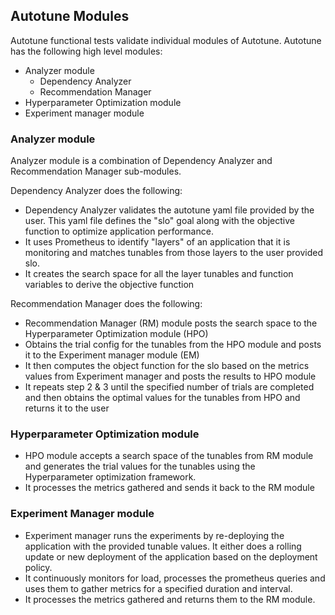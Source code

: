 ## Autotune Modules

Autotune functional tests validate individual modules of Autotune. Autotune has the following high level modules:

- Analyzer module
	- Dependency Analyzer
	- Recommendation Manager
- Hyperparameter Optimization module
- Experiment manager module

### Analyzer module

Analyzer module is a combination of Dependency Analyzer and Recommendation Manager sub-modules. 

Dependency Analyzer does the following:

- Dependency Analyzer validates the autotune yaml file provided by the user. This yaml file defines the "slo" goal along with the objective function to optimize application performance.
- It uses Prometheus to identify "layers" of an application that it is monitoring and matches tunables from those layers to the user provided slo. 
- It creates the search space for all the layer tunables and function variables to derive the objective function

Recommendation Manager does the following:

- Recommendation Manager (RM) module posts the search space to the Hyperparameter Optimization module (HPO)
- Obtains the trial config for the tunables from the HPO module and posts it to the Experiment manager module (EM)
- It then computes the object function for the slo based on the metrics values from Experiment manager and posts the results to HPO module
- It repeats step 2 & 3 until the specified number of trials are completed and then obtains the optimal values for the tunables from HPO and returns it to the user 


### Hyperparameter Optimization module

- HPO module accepts a search space of the tunables from RM module and generates the trial values for the tunables using the Hyperparameter optimization framework.
- It processes the metrics gathered and sends it back to the RM module 


### Experiment Manager module

- Experiment manager runs the experiments by re-deploying the application with the provided tunable values. It either does a rolling update or new deployment
  of the application based on the deployment policy.
- It continuously monitors for load, processes the prometheus queries and uses them to gather metrics for a specified duration and interval.
- It processes the metrics gathered and returns them to the RM module.